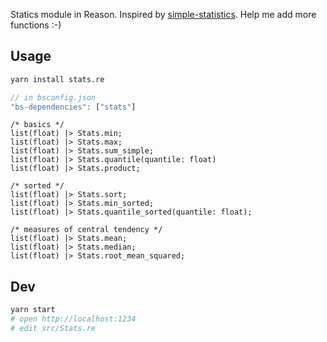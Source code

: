 Statics module in Reason. Inspired by [simple-statistics](https://github.com/simple-statistics/simple-statistics). Help me add more functions :-)

## Usage

```bash
yarn install stats.re
```

```javascript
// in bsconfig.json
"bs-dependencies": ["stats"]
```

```reason
/* basics */
list(float) |> Stats.min;
list(float) |> Stats.max;
list(float) |> Stats.sum_simple;
list(float) |> Stats.quantile(quantile: float)
list(float) |> Stats.product;

/* sorted */
list(float) |> Stats.sort;
list(float) |> Stats.min_sorted;
list(float) |> Stats.quantile_sorted(quantile: float);

/* measures of central tendency */
list(float) |> Stats.mean;
list(float) |> Stats.median;
list(float) |> Stats.root_mean_squared;
```

## Dev

```bash
yarn start
# open http://localhost:1234
# edit src/Stats.re
```
